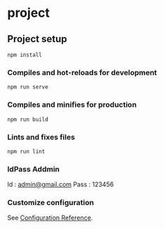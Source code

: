 # project

## Project setup
```
npm install
```

### Compiles and hot-reloads for development
```
npm run serve
```

### Compiles and minifies for production
```
npm run build
```

### Lints and fixes files
```
npm run lint
```

### IdPass Addmin
Id      : admin@gmail.com
Pass    : 123456

### Customize configuration
See [Configuration Reference](https://cli.vuejs.org/config/).


